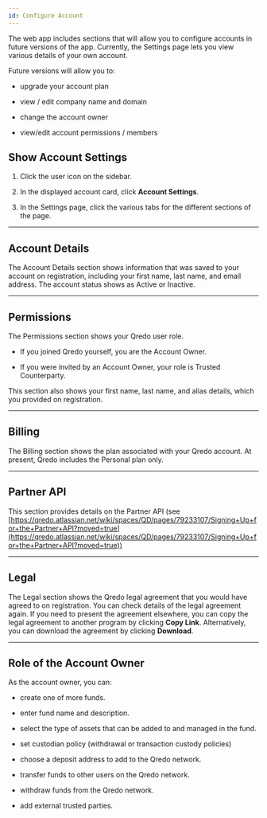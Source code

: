 ```yaml
---
id: Configure Account
---
```


The web app includes sections that will allow you to configure accounts in future versions of the app. Currently, the Settings page lets you view various details of your own account.

Future versions will allow you to:

*   upgrade your account plan

*   view / edit company name and domain

*   change the account owner

*   view/edit account permissions / members


Show Account Settings
---------------------

1.  Click the user icon on the sidebar.

2. In the displayed account card, click **Account Settings**.

3. In the Settings page, click the various tabs for the different sections of the page.

---

Account Details
---------------

The Account Details section shows information that was saved to your account on registration, including your first name, last name, and email address. The account status shows as Active or Inactive.

---

Permissions
-----------

The Permissions section shows your Qredo user role.

*   If you joined Qredo yourself, you are the Account Owner.

*   If you were invited by an Account Owner, your role is Trusted Counterparty.


This section also shows your first name, last name, and alias details, which you provided on registration.

---

Billing
-------

The Billing section shows the plan associated with your Qredo account. At present, Qredo includes the Personal plan only.

---

Partner API
-----------

This section provides details on the Partner API (see [https://qredo.atlassian.net/wiki/spaces/QD/pages/79233107/Signing+Up+for+the+Partner+API?moved=true](https://qredo.atlassian.net/wiki/spaces/QD/pages/79233107/Signing+Up+for+the+Partner+API?moved=true))

---

Legal
-----

The Legal section shows the Qredo legal agreement that you would have agreed to on registration. You can check details of the legal agreement again. If you need to present the agreement elsewhere, you can copy the legal agreement to another program by clicking **Copy Link**. Alternatively, you can download the agreement by clicking **Download**.

---

Role of the Account Owner
-------------------------

As the account owner, you can:

*   create one of more funds.

*   enter fund name and description.

*   select the type of assets that can be added to and managed in the fund.

*   set custodian policy (withdrawal or transaction custody policies)

*   choose a deposit address to add to the Qredo network.

*   transfer funds to other users on the Qredo network.

*   withdraw funds from the Qredo network.

*   add external trusted parties.
